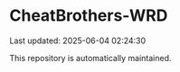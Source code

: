 # CheatBrothers-WRD

Last updated: 2025-06-04 02:24:30

This repository is automatically maintained.
